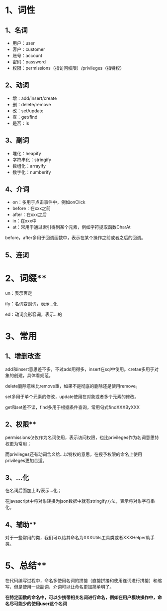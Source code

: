 # 1、词性

## 1、名词

- 用户：user
- 客户：customer
- 账号：account
- 密码：password
- 权限：permissions（指访问权限）/privileges（指特权）

## 2、动词

- 增：add/insert/create
- 删：delete/remove
- 改：set/update
- 查：get/find
- 是否：is

## 3、副词

- 堆化：heapify
- 字符串化：stringify
- 数组化：arrayify
- 数字化：numberify

## 4、介词

- on：多用于点击事件中，例如onClick
- before：在xxx之前
- after：在xxx之后
- in：在xxx中
- at：常用于通过索引得到某个元素，例如字符提取函数CharAt

before，after多用于回调函数中，表示在某个操作之前或者之后的回调。

## 5、连词







# 2、词缀**

un：表示否定

ify：名词变副词，表示...化

ed：动词变形容词，表示...的





# 3、常用

## 1、增删改查

add和insert意思差不多，不过add用得多，insert在sql中使用。cretae多用于对象的创建，具体看规范。

delete删除意味比remove重，如果不是彻底的删除还是使用remove。

set多用于单个元素的修改，update使用在对象或者多个元素的修改。

get和set差不读，find多用于根据条件查询，常用句式findXXXByXXX



## 2、权限**

permissions仅仅作为名词使用，表示访问权限，也比privileges作为名词意思特权更为常用；

而privileges还有动词含义给...以特权的意思，在授予权限的命名上使用privileges更加合适。



## 3、...化

在名词后面加上ify表示...化；

在javascript中将对象转换为json数据中就有stringify方法，表示将对象字符串化。



## 4、辅助**

对于一些常用的类，我们可以给其命名为XXXUtils工具类或者XXXHelper助手类。



# 5、总结**

在代码编写过程中，命名多使用名词的拼接（直接拼接和使用连词进行拼接）和缩写，但是使用一些副词、介词可以让命名更加简单明了。



**在特定函数的命名中，可以少携带相关名词进行命名，例如在用户模块操作中，命名尽可能少的使用user这个名词**

